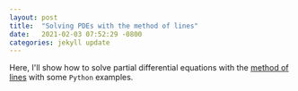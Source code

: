 ```yaml
---
layout: post
title:  "Solving PDEs with the method of lines"
date:   2021-02-03 07:52:29 -0800
categories: jekyll update
---
```


Here, I'll show how to solve partial differential equations with the [method of lines](https://en.wikipedia.org/wiki/Method_of_lines) with some `Python` examples.
